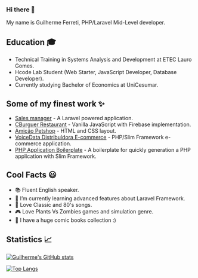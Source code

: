 ### Hi there 👋

My name is Guilherme Ferreti, PHP/Laravel Mid-Level developer.

## Education 🎓

* Technical Training in Systems Analysis and Development at ETEC Lauro Gomes.
* Hcode Lab Student (Web Starter, JavaScript Developer, Database Developer).
* Currently studying Bachelor of Economics at UniCesumar.

## Some of my finest work ✨

* [Sales manager](https://sales-manager-guilherme.herokuapp.com/) - A Laravel powered application.
* [CBurguer Restaurant](https://cburguer-1958c.firebaseapp.com/login.html) - Vanilla JavaScript with Firebase implementation.
* [Amicão Petshop](https://petshopamicao.github.io/index.html) - HTML and CSS layout.
* [VoiceData Distribuídora E-commerce](https://loja.voicedata.com.br/) - PHP/Slim Framework e-commerce application.
* [PHP Application Boilerplate](https://github.com/Guilherme-Ferreti/php-slim-boilerplate) - A boilerplate for quickly generation a PHP application with Slim Framework.

## Cool Facts 😃

- 📚 Fluent English speaker.
- 🌱 I’m currently learning advanced features about Laravel Framework.
- 🎵 Love Classic and 80's songs.
- 🎮 Love Plants Vs Zombies games and simulation genre. 
- 🧩 I have a huge comic books collection :)

## Statistics 📈

[![Guilherme's GitHub stats](https://github-readme-stats.vercel.app/api?username=Guilherme-Ferreti&show_icons=true&theme=cobalt&hide=issues)](https://github.com/Guilherme-Ferreti)

[![Top Langs](https://github-readme-stats.vercel.app/api/top-langs/?username=Guilherme-Ferreti&layout=compact)](https://github.com/Guilherme-Ferreti)
